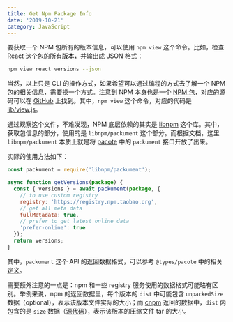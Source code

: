 ```yaml
---
title: Get Npm Package Info
date: '2019-10-21'
category: JavaScript
---
```


要获取一个 NPM 包所有的版本信息，可以使用 `npm view` 这个命令。比如，检查 React 这个包的所有版本，并输出成 JSON 格式：

```bash
npm view react versions --json
```

当然，以上只是 CLI 的操作方式，如果希望可以通过编程的方式去了解一个 NPM 包的相关信息，需要换一个方式。注意到 NPM 本身也是一个 [NPM 包](https://www.npmjs.com/package/npm)，对应的源码可以在 [GitHub](https://github.com/npm/cli) 上找到。其中，`npm view` 这个命令，对应的代码是 [lib/view.js](https://github.com/npm/cli/blob/c1522be2406a0ea4f14c85753edd42ddd8d7e180/lib/view.js)。

通过观察这个文件，不难发现，NPM 底层依赖的其实是 [libnpm](https://www.npmjs.com/package/libnpm) 这个库。其中，获取包信息的部分，使用的是 `libnpm/packument` 这个部分。而根据文档，这里 `libnpm/packument` 本质上就是将 [pacote](https://www.npmjs.com/package/pacote) 中的 `packument` 接口开放了出来。

实际的使用方法如下：

```javascript
const packument = require('libnpm/packument');

async function getVersions(package) {
  const { versions } = await packument(package, {
    // to use custom registry
    registry: 'https://registry.npm.taobao.org',
    // get all meta data
    fullMetadata: true,
    // prefer to get latest online data
    'prefer-online': true
  });
  return versions;
}
```

其中，`packument` 这个 API 的返回数据格式，可以参考 `@types/pacote` 中的相关[定义](https://github.com/DefinitelyTyped/DefinitelyTyped/blob/25fe77861d42ff01903fe2e2d1014b3ed354bfde/types/pacote/index.d.ts#L98)。

需要额外注意的一点是：npm 和一些 registry 服务使用的数据格式可能略有区别。举例来说，npm 的返回数据里，每个版本的 `dist` 中可能包含 `unpackedSize` 数据（optional），表示该版本文件实际的大小；而 [cnpm](https://github.com/npm/cli) 返回的数据中，`dist` 内包含的是 `size` 数据（[源代码](https://github.com/cnpm/cnpmjs.org/blob/26d7147562a1ae21db8bfec26983daf311353d96/models/module.js#L74)），表示该版本的压缩文件 tar 的大小。

